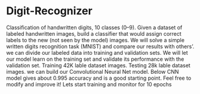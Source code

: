 # Digit-Recognizer
Classification of handwritten digits, 10 classes (0–9). Given a dataset of labeled handwritten images, build a classifier that would assign correct labels to the new (not seen by the model) images.
We will solve a simple written digits recognition task (MNIST) and compare our results with others’. 
we can divide our labeled data into training and validation sets. We will let our model learn on the training set and validate its performance with the validation set.
Training 42K lable dataset images.
Testing 28k lable dataset images.
 we can build our Convolutional Neural Net model.
 Below CNN model gives about 0.995 accuracy and is a good starting point. Feel free to modify and improve it!
 Lets start training and monitor for 10 epochs
 
